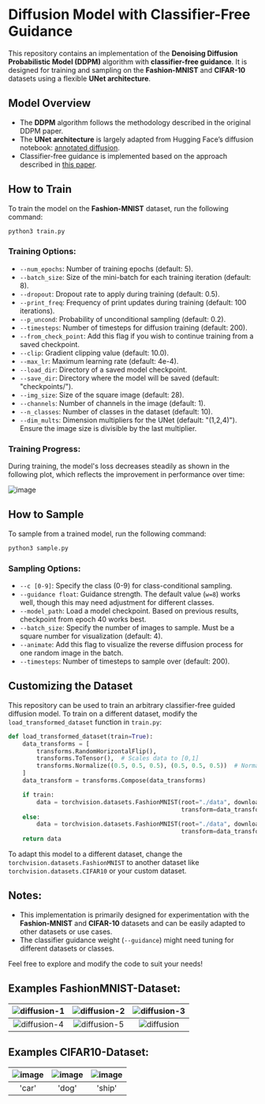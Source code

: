
# Diffusion Model with Classifier-Free Guidance

This repository contains an implementation of the **Denoising Diffusion Probabilistic Model (DDPM)** algorithm with **classifier-free guidance**. It is designed for training and sampling on the **Fashion-MNIST** and **CIFAR-10** datasets using a flexible **UNet architecture**.

## Model Overview

- The **DDPM** algorithm follows the methodology described in the original DDPM paper.
- The **UNet architecture** is largely adapted from Hugging Face’s diffusion notebook: [annotated diffusion](https://colab.research.google.com/github/huggingface/notebooks/blob/main/examples/annotated_diffusion.ipynb).
- Classifier-free guidance is implemented based on the approach described in [this paper](https://arxiv.org/pdf/2207.12598).

## How to Train

To train the model on the **Fashion-MNIST** dataset, run the following command:
```bash
python3 train.py
```

### Training Options:
- `--num_epochs`: Number of training epochs (default: 5).
- `--batch_size`: Size of the mini-batch for each training iteration (default: 8).
- `--dropout`: Dropout rate to apply during training (default: 0.5).
- `--print_freq`: Frequency of print updates during training (default: 100 iterations).
- `--p_uncond`: Probability of unconditional sampling (default: 0.2).
- `--timesteps`: Number of timesteps for diffusion training (default: 200).
- `--from_check_point`: Add this flag if you wish to continue training from a saved checkpoint.
- `--clip`: Gradient clipping value (default: 10.0).
- `--max_lr`: Maximum learning rate (default: 4e-4).
- `--load_dir`: Directory of a saved model checkpoint.
- `--save_dir`: Directory where the model will be saved (default: "checkpoints/").
- `--img_size`: Size of the square image (default: 28).
- `--channels`: Number of channels in the image (default: 1).
- `--n_classes`: Number of classes in the dataset (default: 10).
- `--dim_mults`: Dimension multipliers for the UNet (default: "(1,2,4)"). Ensure the image size is divisible by the last multiplier.

### Training Progress:
During training, the model's loss decreases steadily as shown in the following plot, which reflects the improvement in performance over time:

![image](https://github.com/user-attachments/assets/65315b33-251f-4235-8835-8dc42948b9a6)

## How to Sample

To sample from a trained model, run the following command:
```bash
python3 sample.py
```

### Sampling Options:
- `--c [0-9]`: Specify the class (0-9) for class-conditional sampling.
- `--guidance float`: Guidance strength. The default value (`w=8`) works well, though this may need adjustment for different classes.
- `--model_path`: Load a model checkpoint. Based on previous results, checkpoint from epoch 40 works best.
- `--batch_size`: Specify the number of images to sample. Must be a square number for visualization (default: 4).
- `--animate`: Add this flag to visualize the reverse diffusion process for one random image in the batch.
- `--timesteps`: Number of timesteps to sample over (default: 200).

## Customizing the Dataset

This repository can be used to train an arbitrary classifier-free guided diffusion model. To train on a different dataset, modify the `load_transformed_dataset` function in `train.py`:

```python
def load_transformed_dataset(train=True):
    data_transforms = [
        transforms.RandomHorizontalFlip(),
        transforms.ToTensor(),  # Scales data to [0,1]
        transforms.Normalize((0.5, 0.5, 0.5), (0.5, 0.5, 0.5))  # Normalize to [-1, 1]
    ]
    data_transform = transforms.Compose(data_transforms)

    if train:
        data = torchvision.datasets.FashionMNIST(root="./data", download=True, 
                                                 transform=data_transform, train=True)
    else:
        data = torchvision.datasets.FashionMNIST(root="./data", download=True, 
                                                 transform=data_transform, train=False)
    return data
```

To adapt this model to a different dataset, change the `torchvision.datasets.FashionMNIST` to another dataset like `torchvision.datasets.CIFAR10` or your custom dataset.

## Notes:
- This implementation is primarily designed for experimentation with the **Fashion-MNIST** and **CIFAR-10** datasets and can be easily adapted to other datasets or use cases.
- The classifier guidance weight (`--guidance`) might need tuning for different datasets or classes.
  
Feel free to explore and modify the code to suit your needs!

## Examples FashionMNIST-Dataset:

| ![diffusion-1](https://github.com/user-attachments/assets/2fe5770a-d402-4865-8f0c-ec977c7ff20e) | ![diffusion-2](https://github.com/user-attachments/assets/7ee2d08b-15b1-4253-9ff4-a550df7c9668) | ![diffusion-3](https://github.com/user-attachments/assets/ce6ba0b8-33e2-4951-b1c5-90851d9b92c3) |
|:--:|:--:|:--:|
| ![diffusion-4](https://github.com/user-attachments/assets/25eb0b8b-9051-4af9-9518-7436f973d57b) | ![diffusion-5](https://github.com/user-attachments/assets/aa774bb4-597a-46e0-a91e-720c223eb90b) | ![diffusion](https://github.com/user-attachments/assets/e59f2e20-3b2d-472e-af3a-2744d7f7a332) |

## Examples CIFAR10-Dataset:

| ![image](https://github.com/user-attachments/assets/9fd476e4-dd39-42f6-b04f-d0a5d10651a6)| ![image](https://github.com/user-attachments/assets/b3e6e7d1-4c8d-46f0-b078-bd521a0c8578) | ![image](https://github.com/user-attachments/assets/5e3f97dc-6de7-410f-8d04-59947922fe7b)|
|:--:|:--:|:--:|
|'car'|'dog'|'ship'|



